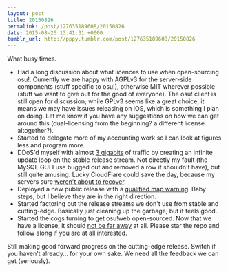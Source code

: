 ```yaml
---
layout: post
title: 20150826
permalink: /post/127635189608/20150826
date: 2015-08-26 13:41:31 +0000
tumblr_url: http://pppy.tumblr.com/post/127635189608/20150826
---
```

What busy times.

- Had a long discussion about what licences to use when open-sourcing osu!. Currently we are happy with AGPLv3 for the server-side components (stuff specific to osu!), otherwise MIT wherever possible (stuff we want to give out for the good of everyone). The osu! client is still open for discussion; while GPLv3 seems like a great choice, it means we may have issues releasing on iOS, which is something I plan on doing. Let me know if you have any suggestions on how we can get around this (dual-licensing from the beginning? a different license altogether?).
- Started to delegate more of my accounting work so I can look at figures less and program more.
- DDoS'd myself with almost [3 gigabits](http://puu.sh/jP1Pg/7b2733a155.png) of traffic by creating an infinite update loop on the stable release stream. Not directly my fault (the MySQL GUI I use bugged out and removed a row it shouldn't have), but still quite amusing. Lucky CloudFlare could save the day, because my servers sure [weren't about to recover](http://puu.sh/jP19b/5827e70645.mp4).
- Deployed a new public release with a [qualified map warning](http://puu.sh/jNRGG/034abaeaac.mp4). Baby steps, but I believe they are in the right direction.
- Started factoring out the release streams we don't use from stable and cutting-edge. Basically just cleaning up the garbage, but it feels good.
- Started the cogs turning to get osu!web open-sourced. Now that we have a license, it should [not be far away](https://github.com/ppy/osu-web) at all. Please star the repo and follow along if you are at all interested.

Still making good forward progress on the cutting-edge release. Switch if you haven't already... for your own sake. We need all the feedback we can get (seriously).